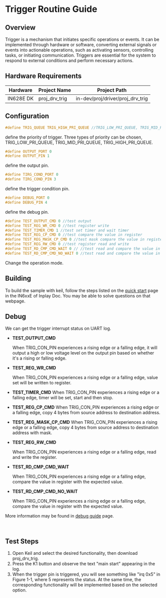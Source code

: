 

# Trigger Routine Guide

## Overview

Trigger is a mechanism that initiates specific operations or events. It can be implemented through hardware or software, converting external signals or events into actionable operations, such as activating sensors, controlling tasks, or initiating communication. Triggers are essential for the system to respond to external conditions and perform necessary actions.



## Hardware Requirements

| Hardware  | Project Name  | Project Path                     |
| --------- | ------------- | -------------------------------- |
| IN628E DK | proj_drv_trig | in-dev/proj/driver/proj_drv_trig |



## Configuration

```c
#define TRIG_QUEUE TRIG_HIGH_PRI_QUEUE //TRIG_LOW_PRI_QUEUE, TRIG_MID_PRI_QUEUE, TRIG_HIGH_PRI_QUEUE
```
define the priority of trigger. Three types of priority can be chosen, TRIG_LOW_PRI_QUEUE, TRIG_MID_PRI_QUEUE, TRIG_HIGH_PRI_QUEUE.

```c
#define OUTPUT_PORT 0
#define OUTPUT_PIN 1
```
define the output pin.

```c
#define TIRG_COND_PORT 0
#define TIRG_COND_PIN 3
```
define the trigger  condition pin.

```c
#define DEBUG_PORT 0
#define DEBUG_PIN 4
```
define the debug pin.

```c
#define TEST_OUTPUT_CMD 0 //test output
#define TEST_REG_WR_CMD 0 //test register write
#define TEST_TIMER_CMD 1 //test set timer and wait timer
#define TEST_REG_CP_CMD 0 //test compare the value in register
#define TEST_REG_MASK_CP_CMD 0 //test mask compare the value in register
#define TEST_REG_RW_CMD 0 //test register read and write
#define TEST_RD_CMP_CMD_WAIT 0 // //test read and compare the value in register(wait)
#define TEST_RD_CMP_CMD_NO_WAIT 0 //test read and compare the value in register(not wait)
```

Change the operation mode.



## Building

To build the sample with keil, follow the steps listed on the [quick start](https://inplay-inc.github.io/docs/in6xxe/quick-start.html) page in the IN6xxE  of Inplay Doc. You may be able to solve questions on that webpage.




## Debug

We can get the trigger interrupt status on UART log.

- **TEST_OUTPUT_CMD**

  When TRIG_CON_PIN experiences a rising edge or a falling edge, it will output a high or low voltage level on the output pin based on whether it's a rising or falling edge.

- **TEST_REG_WR_CMD**

  When TRIG_CON_PIN experiences a rising edge or a falling edge, value set will be written to register.

- **TEST_TIMER_CMD**
  When TRIG_CON_PIN experiences a rising edge or a falling edge, timer will be set, start and then stop.

- **TEST_REG_CP_CMD**
  When TRIG_CON_PIN experiences a rising edge or a falling edge, copy 4 bytes from source address to destination address.

- **TEST_REG_MASK_CP_CMD**
  When TRIG_CON_PIN experiences a rising edge or a falling edge, copy 4 bytes from source address to destination address with mask.

- **TEST_REG_RW_CMD**

  When TRIG_CON_PIN experiences a rising edge or a falling edge, read and write the register.

- **TEST_RD_CMP_CMD_WAIT**


  When TRIG_CON_PIN experiences a rising edge or a falling edge,  compare the value in register with the expected value. 

- **TEST_RD_CMP_CMD_NO_WAIT**

  When TRIG_CON_PIN experiences a rising edge or a falling edge,  compare the value in register with the expected value.

More information may be found in [debug guide](https://inplay-inc.github.io/docs/in6xxe/getting-started/debug-guide) page.

  ​     

## Test Steps

1. Open Keil and select the desired functionality, then download proj_drv_trig.
2. Press the K1 button and observe the text "main start" appearing in the log.
3. When the trigger pin is triggered, you will see something like "irq 0x5" in Figure 1-1, where 5 represents the status. At the same time, the corresponding functionality will be implemented based on the selected option.